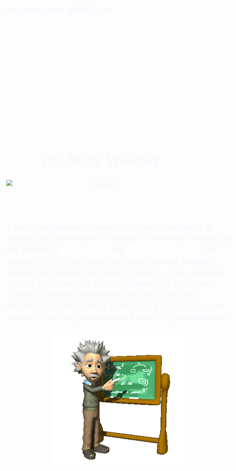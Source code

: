 # mpwiesner.github.io
<html>
<head>
<title>Matt Wiesner</title>
<link rel="shortcut icon" href="galaxy3.ico">

<BODY background="Galaxies.png" text="F8F8FF" link="00CCFF" vlink="800080" alink="FF0000" >
<center>

<html>
<head>
<style>
ul {
    float: left;
    width: 100%;
    font-size:120%;
    padding: 0;
    margin: 0;
    list-style-type: none;
}

a.one {
    float: center;
    width: 6em;
    text-decoration: none;
    color: white;
    background-color: gray;
    padding: 0.2em 0.6em;
    border-right: 1px solid white;
    border-right-style: inset;
}

a.two {
    float: center;
    text-decoration: underline;
    color: #FFFFCC;
}


h1{
font-size: 250%;
}

h2{background-color:black;
   font-size: 100%;
   width: 61em;
   height: 52em;
   border-right: 1px solid gray;
   border-left: 1px solid gray;
   border-right-style: inset;
  
}

h3{
font-size:120%;
width: 35em;
}


a.one:hover {
    color: black;
    background-color: white;
}

a.two:hover {
    color: red;
}


li {
    display: inline;
}
</style>
</head>

<h2>

<br>
<div style="margin:0 auto; text-align:center;">
<ul>
<li><a class="one" href="https://mpwiesner.github.io/smap.html">About</a></li>
<li><a class="one" href="https://mpwiesner.github.io/~mwiesner/code.html">Code</a></li>
<li><a class="one" href="https://mpwiesner.github.io/~mwiesner/contact.html">Contact</a></li>
<li><a class="one" href="Online_CV.pdf" target="_blank">CV</a></li>
<li><a class="one" href="http://nicadd.niu.edu/~mwiesner" target="_blank">NIU Website</a></li>
<li><a class="one" href="http://web.ics.purdue.edu/~mwiesner/outreach.html">Outreach</a></li>
<li><a class="one" href="http://web.ics.purdue.edu/~mwiesner/publications.html">Publications</a></li>
<li><a class="one" href="http://web.ics.purdue.edu/~mwiesner/research.html">Research</a></li>
<li><a class="one" href="http://web.ics.purdue.edu/~mwiesner/smap.html">SMAP</a></li>
<li><a class="one" href="http://web.ics.purdue.edu/~mwiesner/teaching.html">Teaching</a></li>
</ul>
</div> 
</p>

<br>


<center><h1><FONT FACE="bookman"> Dr. Matt Wiesner </h1></font></center>


<img src="Matt_lensing_small.JPG" style="display:block; margin-left:auto; margin-right:auto;" ALT=image/>
<br><br>
<div style="margin:0 auto; text-align:left; width:600px;"> 

<div style="margin:0 auto; text-align:left; width:600px;"> 


<style>
a {
    float: center;
    text-decoration: none;
    color: white;
}
</style>
<h3><FONT FACE="bookman"> 
I am a postdoctoral researcher in the Department of Physics and Astronomy at Purdue University, working in the groups of <a class="two" href="http://www.physics.purdue.edu/~cui/"> Dr. Wei Cui </a> and <a class="two" href="http://basov.physics.purdue.edu/index.html"> Dr. John Peterson</a>.  My research is in strong and weak gravitational lensing, interacting galaxies and galaxy clusters.  I am a member of the Large Synoptic Survey Telescope (LSST) Dark Energy Science Collaboration (DESC).  I am also interested in solar system astronomy, physics education research and the prevention and study of pseudoscience.  
<br><br>
<img src="Einstein2.gif" style="display:block; margin-left:auto; margin-right:auto;" ALT=image/>
</h3>
</font>
</div>

</h2>
</body>


